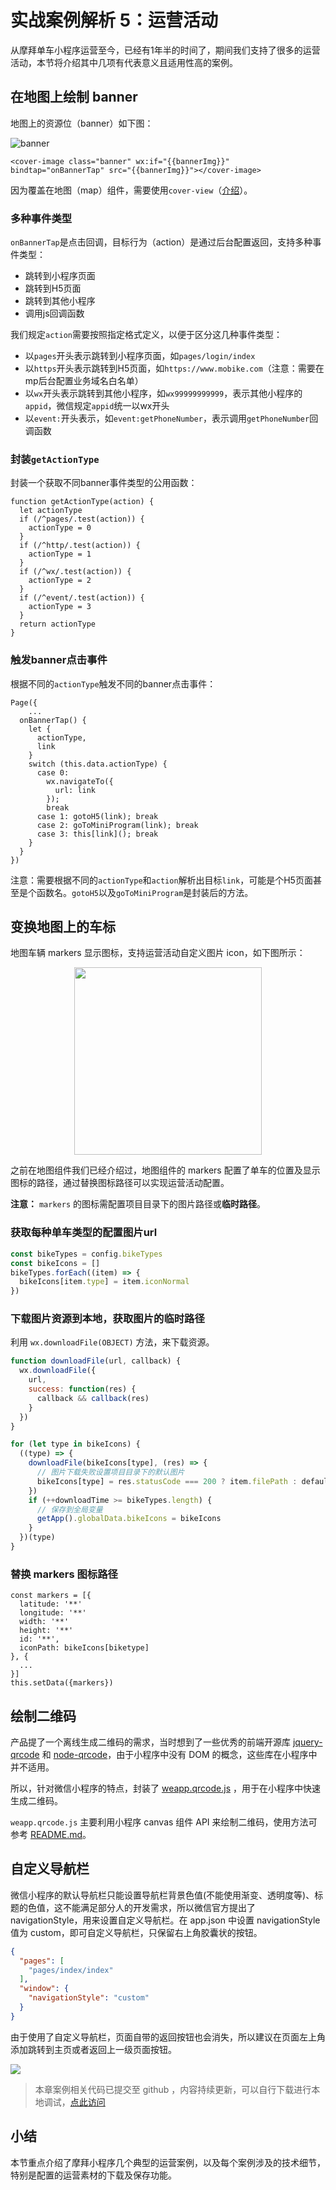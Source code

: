 # 实战案例解析 5：运营活动

从摩拜单车小程序运营至今，已经有1年半的时间了，期间我们支持了很多的运营活动，本节将介绍其中几项有代表意义且适用性高的案例。

## 在地图上绘制 banner

地图上的资源位（banner）如下图：

![banner](https://user-gold-cdn.xitu.io/2018/7/5/164696404a506210?w=400&h=474&f=jpeg&s=55171)

```
<cover-image class="banner" wx:if="{{bannerImg}}" bindtap="onBannerTap" src="{{bannerImg}}"></cover-image>
```

因为覆盖在地图（map）组件，需要使用`cover-view`（[介绍](https://developers.weixin.qq.com/miniprogram/dev/component/cover-view.html)）。

### 多种事件类型

`onBannerTap`是点击回调，目标行为（action）是通过后台配置返回，支持多种事件类型：

- 跳转到小程序页面
- 跳转到H5页面
- 跳转到其他小程序
- 调用js回调函数

我们规定`action`需要按照指定格式定义，以便于区分这几种事件类型：

- 以`pages`开头表示跳转到小程序页面，如`pages/login/index`
- 以`https`开头表示跳转到H5页面，如`https://www.mobike.com`（注意：需要在mp后台配置业务域名白名单）
- 以`wx`开头表示跳转到其他小程序，如`wx99999999999`，表示其他小程序的`appid`，微信规定`appid`统一以wx开头
- 以`event:`开头表示，如`event:getPhoneNumber`，表示调用`getPhoneNumber`回调函数

### 封装`getActionType`

封装一个获取不同banner事件类型的公用函数：

```
function getActionType(action) {
  let actionType
  if (/^pages/.test(action)) {
    actionType = 0
  }
  if (/^http/.test(action)) {
    actionType = 1
  }
  if (/^wx/.test(action)) {
    actionType = 2
  }
  if (/^event/.test(action)) {
    actionType = 3
  }
  return actionType
}
```


### 触发banner点击事件

根据不同的`actionType`触发不同的banner点击事件：

```
Page({
	...
  onBannerTap() {
    let {
      actionType,
      link
    }
    switch (this.data.actionType) {
      case 0:
        wx.navigateTo({
          url: link
        });
        break
      case 1: gotoH5(link); break
      case 2: goToMiniProgram(link); break
      case 3: this[link](); break
    }
  }
})
```

注意：需要根据不同的`actionType`和`action`解析出目标`link`，可能是个H5页面甚至是个函数名。`gotoH5`以及`goToMiniProgram`是封装后的方法。

## 变换地图上的车标

地图车辆 markers 显示图标，支持运营活动自定义图片 icon，如下图所示：

<div style="text-align: center;">
  <img style="width: 300px;" src="https://user-gold-cdn.xitu.io/2018/7/2/1645b438c035003d"></img>
</div>

之前在地图组件我们已经介绍过，地图组件的 markers 配置了单车的位置及显示图标的路径，通过替换图标路径可以实现运营活动配置。

**注意：** `markers` 的图标需配置项目目录下的图片路径或**临时路径**。

### 获取每种单车类型的配置图片url

```js
const bikeTypes = config.bikeTypes
const bikeIcons = []
bikeTypes.forEach((item) => {
  bikeIcons[item.type] = item.iconNormal
})
```

### 下载图片资源到本地，获取图片的临时路径

利用 `wx.downloadFile(OBJECT)` 方法，来下载资源。
```js
function downloadFile(url, callback) {
  wx.downloadFile({
    url,
    success: function(res) {
      callback && callback(res)
    }
  })
}

for (let type in bikeIcons) {
  ((type) => {
    downloadFile(bikeIcons[type], (res) => {
      // 图片下载失败设置项目目录下的默认图片
      bikeIcons[type] = res.statusCode === 200 ? item.filePath : defaultBikeIcons[type]
    })
    if (++downloadTime >= bikeTypes.length) {
      // 保存到全局变量
      getApp().globalData.bikeIcons = bikeIcons
    }
  })(type)
}
```

### 替换 markers 图标路径

```
const markers = [{
  latitude: '**'
  longitude: '**'
  width: '**'
  height: '**'
  id: '**',
  iconPath: bikeIcons[biketype]
}, {
  ...
}]
this.setData({markers})
```

## 绘制二维码

产品提了一个离线生成二维码的需求，当时想到了一些优秀的前端开源库 [jquery-qrcode](https://github.com/jeromeetienne/jquery-qrcode) 和 [node-qrcode](https://github.com/soldair/node-qrcode)，由于小程序中没有 DOM 的概念，这些库在小程序中并不适用。

所以，针对微信小程序的特点，封装了 [weapp.qrcode.js](https://github.com/yingye/weapp-qrcode) ，用于在小程序中快速生成二维码。

`weapp.qrcode.js` 主要利用小程序 canvas 组件 API 来绘制二维码，使用方法可参考 [README.md](https://github.com/yingye/weapp-qrcode/blob/master/README.md)。

## 自定义导航栏

微信小程序的默认导航栏只能设置导航栏背景色值(不能使用渐变、透明度等)、标题的色值，这不能满足部分人的开发需求，所以微信官方提出了 navigationStyle，用来设置自定义导航栏。在 app.json 中设置 navigationStyle 值为 custom，即可自定义导航栏，只保留右上角胶囊状的按钮。

```json
{
  "pages": [
    "pages/index/index"
  ],
  "window": {
    "navigationStyle": "custom"
  }
}
```

由于使用了自定义导航栏，页面自带的返回按钮也会消失，所以建议在页面左上角添加跳转到主页或者返回上一级页面按钮。

![](https://user-gold-cdn.xitu.io/2018/7/31/164eecebf039cf95?w=750&h=587&f=jpeg&s=8155)

> 本章案例相关代码已提交至 github ，内容持续更新，可以自行下载进行本地调试，[点此访问](https://github.com/mobikeFE/xiaoce-demo/tree/master/demo2)

## 小结

本节重点介绍了摩拜小程序几个典型的运营案例，以及每个案例涉及的技术细节，特别是配置的运营素材的下载及保存功能。
